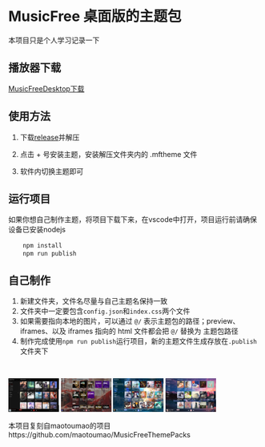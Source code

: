# MusicFree 桌面版的主题包
本项目只是个人学习记录一下

## 播放器下载
<a href = "https://github.com/maotoumao/MusicFreeDesktop/releases/latest">MusicFreeDesktop下载</a>

## 使用方法
1. 下载<a href = "https://github.com/Hopelsz/MusicFreeThemePacks/releases/latest">release</a>并解压

2. 点击 + 号安装主题，安装解压文件夹内的 .mftheme 文件

3. 软件内切换主题即可


##  运行项目
如果你想自己制作主题，将项目下载下来，在vscode中打开，项目运行前请确保设备已安装nodejs
```
    npm install
    npm run publish
```


##  自己制作
1.  新建文件夹，文件名尽量与自己主题名保持一致
2.  文件夹中一定要包含`config.json`和`index.css`两个文件
3.  如果需要指向本地的图片，可以通过 `@/` 表示主题包的路径；preview、iframes、以及 iframes 指向的 html 文件都会把 `@/` 替换为 主题包路径
4.  制作完成使用`npm run publish`运行项目，新的主题文件生成存放在`.publish`文件夹下
<br/>

<p> 
    <img src=".imgs/黑红主题.png" width = 20% height = 20%/>
    <img src=".imgs/红娘主题.png" width = 20% height = 20%/>
    <img src=".imgs/海盗主题.png" width = 20% height = 20%/>
    <img src=".imgs/晚霞主题.png" width = 20% height = 20%/>
</p>
本项目复刻自maotoumao的项目https://github.com/maotoumao/MusicFreeThemePacks
